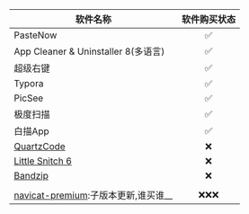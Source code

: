 | 软件名称          | 软件购买状态 |
|-------------------|:------------:|
| PasteNow           | ✅           |
| App Cleaner & Uninstaller 8(多语言)|  ✅           |
| 超级右键           | ✅           |
| Typora            | ✅           |
| PicSee | ✅ |
| 极度扫描 | ✅ |
| 白描App | ✅ |
| [QuartzCode](https://lizhi.shop/products/quartzcode) | ❌ |
| [Little Snitch 6](https://lizhi.shop/products/little-snitch) | ❌ |
| [Bandzip](Bandizip)                                          |      ❌       |
|                                                              |              |
| [navicat-premium](https://lizhi.shop/products/navicat-premium):子版本更新,谁买谁__ | ❌❌❌ |